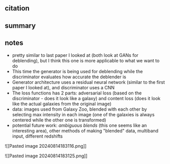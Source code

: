 ## citation 

## summary 



## notes

* pretty similar to last paper I looked at (both look at GANs for deblending), but I think this one is more applicable to what we want to do 
* This time the generator is being used for deblending while the discriminator evaluates how accurate the deblender is  
* Generator architecture uses a residual neural network (similar to the first paper I looked at), and discriminator uses a CNN 
* The loss functions has 2 parts: adversarial loss (based on the discriminator - does it look like a galaxy) and content loss (does it look like the actual galaxies from the original image)
* data: images used from Galaxy Zoo, blended with each other by selecting max intensity in each image (one of the galaxies is always centered while the other one is transformed)
* potential future work: *ambiguous blends* (this one seems like an interesting area), other methods of making "blended" data, multiband input, different redshifts

![[Pasted image 20240814183116.png]]

![[Pasted image 20240814183125.png]]
